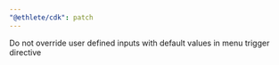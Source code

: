 ```yaml
---
"@ethlete/cdk": patch
---
```


Do not override user defined inputs with default values in menu trigger directive
